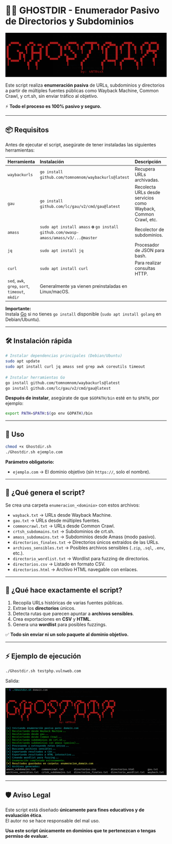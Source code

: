 # 🕵️‍♂️ GHOSTDIR -  Enumerador Pasivo de Directorios y Subdominios

![banner](images/banner.png)

Este script realiza **enumeración pasiva** de URLs, subdominios y directorios a partir de múltiples fuentes públicas como Wayback Machine, Common Crawl, y crt.sh, sin enviar tráfico al objetivo.

⚡ **Todo el proceso es 100% pasivo y seguro.**

---

## 📦 Requisitos

Antes de ejecutar el script, asegúrate de tener instaladas las siguientes herramientas:

| Herramienta | Instalación | Descripción |
|:--|:--|:--|
| `waybackurls` | `go install github.com/tomnomnom/waybackurls@latest` | Recupera URLs archivadas. |
| `gau` | `go install github.com/lc/gau/v2/cmd/gau@latest` | Recolecta URLs desde servicios como Wayback, Common Crawl, etc. |
| `amass` | `sudo apt install amass` **o** `go install github.com/owasp-amass/amass/v3/...@master` | Recolector de subdominios. |
| `jq` | `sudo apt install jq` | Procesador de JSON para bash. |
| `curl` | `sudo apt install curl` | Para realizar consultas HTTP. |
| `sed`, `awk`, `grep`, `sort`, `timeout`, `mkdir` | Generalmente ya vienen preinstaladas en Linux/macOS. |

**Importante:**  
Instala [Go](https://golang.org/dl/) si no tienes `go install` disponible (`sudo apt install golang` en Debian/Ubuntu).

---

## 🛠 Instalación rápida

```bash
# Instalar dependencias principales (Debian/Ubuntu)
sudo apt update
sudo apt install curl jq amass sed grep awk coreutils timeout

# Instalar herramientas Go
go install github.com/tomnomnom/waybackurls@latest
go install github.com/lc/gau/v2/cmd/gau@latest
```

**Después de instalar**, asegúrate de que `$GOPATH/bin` esté en tu `$PATH`, por ejemplo:

```bash
export PATH=$PATH:$(go env GOPATH)/bin
```

---

## 🚀 Uso

```bash
chmod +x Ghostdir.sh
./Ghostdir.sh ejemplo.com
```

**Parámetro obligatorio:**  
- `ejemplo.com` → El dominio objetivo (sin `https://`, solo el nombre).

---

## 📂 ¿Qué genera el script?

Se crea una carpeta `enumeracion_<dominio>` con estos archivos:

- `wayback.txt` → URLs desde Wayback Machine.
- `gau.txt` → URLs desde múltiples fuentes.
- `commoncrawl.txt` → URLs desde Common Crawl.
- `crtsh_subdomains.txt` → Subdominios de crt.sh.
- `amass_subdomains.txt` → Subdominios desde Amass (modo pasivo).
- `directorios_finales.txt` → Directorios únicos extraídos de las URLs.
- `archivos_sensibles.txt` → Posibles archivos sensibles (`.zip`, `.sql`, `.env`, etc.).
- `directorio_wordlist.txt` → Wordlist para fuzzing de directorios.
- `directorios.csv` → Listado en formato CSV.
- `directorios.html` → Archivo HTML navegable con enlaces.

---

## 🧠 ¿Qué hace exactamente el script?

1. Recopila URLs históricas de varias fuentes públicas.
2. Extrae los **directorios** únicos.
3. Detecta rutas que parecen apuntar a **archivos sensibles**.
4. Crea exportaciones en **CSV** y **HTML**.
5. Genera una **wordlist** para posibles fuzzings.

✅ **Todo sin enviar ni un solo paquete al dominio objetivo.**

---

## ⚡ Ejemplo de ejecución

```bash
./Ghostdir.sh testphp.vulnweb.com
```

Salida:

![salida](images/salida.png)

---

## 🛡️ Aviso Legal

Este script está diseñado **únicamente para fines educativos y de evaluación ética**.  
El autor no se hace responsable del mal uso.

**Usa este script únicamente en dominios que te pertenezcan o tengas permiso de evaluar.**
